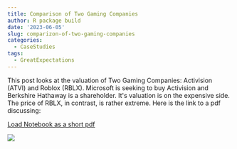 ```yaml
---
title: Comparison of Two Gaming Companies
author: R package build
date: '2023-06-05'
slug: comparizon-of-two-gaming-companies
categories:
  - CaseStudies
tags:
  - GreatExpectations
---
```


This post looks at the valuation of Two Gaming Companies: Activision (ATVI) and Roblox (RBLX).  Microsoft is seeking to buy Activision and Berkshire Hathaway is a shareholder.  It's valuation is on the expensive side. The price of RBLX, in contrast, is rather extreme.  Here is the link to a pdf discussing:



[Load Notebook as a short pdf](/docs/TwoGamingCompanies.pdf)

![](pagebreak6.png)


